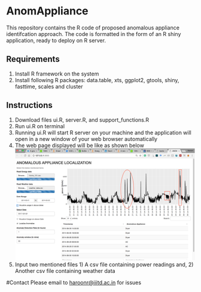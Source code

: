 # AnomAppliance
This repository contains the R code of proposed anomalous appliance identifcation approach. The code is formatted in the form of an R shiny application, ready to deploy on R server.
## Requirements
1. Install R framework on the system
2. Install following R packages: data.table, xts, ggplot2, gtools, shiny, fasttime, scales and cluster

## Instructions
1. Download files ui.R, server.R, and support_functions.R
2. Run ui.R on terminal
3. Running ui.R will start R server on your machine and the application will open in a new window of your web browser automatically
4. The web page displayed will be like as shown below
![](1_annotate.png)
5. Input two mentioned files 1) A csv file containing power readings and, 2) Another csv file containing weather data



#Contact
Please email to haroonr@iiitd.ac.in for issues
